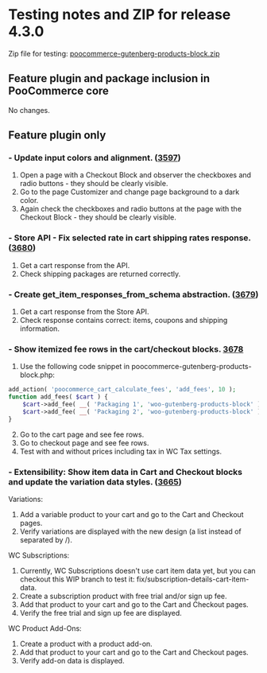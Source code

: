 # Testing notes and ZIP for release 4.3.0

Zip file for testing: [poocommerce-gutenberg-products-block.zip](https://github.com/poocommerce/poocommerce-gutenberg-products-block/files/5837152/poocommerce-gutenberg-products-block.zip)

## Feature plugin and package inclusion in PooCommerce core

No changes.

## Feature plugin only

### - Update input colors and alignment. ([3597](https://github.com/poocommerce/poocommerce-gutenberg-products-block/pull/3597))

1. Open a page with a Checkout Block and observer the checkboxes and radio buttons - they should be clearly visible.
2. Go to the page Customizer and change page background to a dark color.
3. Again check the checkboxes and radio buttons at the page with the Checkout Block - they should be clearly visible.

### - Store API - Fix selected rate in cart shipping rates response. ([3680](https://github.com/poocommerce/poocommerce-gutenberg-products-block/pull/3680))

1. Get a cart response from the API.
2. Check shipping packages are returned correctly.

### - Create get_item_responses_from_schema abstraction. ([3679](https://github.com/poocommerce/poocommerce-gutenberg-products-block/pull/3679))

1. Get a cart response from the Store API.
2. Check response contains correct: items, coupons and shipping information.

### - Show itemized fee rows in the cart/checkout blocks. [3678](https://github.com/poocommerce/poocommerce-gutenberg-products-block/pull/3678)

1. Use the following code snippet in poocommerce-gutenberg-products-block.php:

```php
add_action( 'poocommerce_cart_calculate_fees', 'add_fees', 10 );
function add_fees( $cart ) {
    $cart->add_fee( __( 'Packaging 1', 'woo-gutenberg-products-block' ), 100, true );
    $cart->add_fee( __( 'Packaging 2', 'woo-gutenberg-products-block' ), 50, true );
}
```

2. Go to the cart page and see fee rows.
3. Go to checkout page and see fee rows.
4. Test with and without prices including tax in WC Tax settings.

### - Extensibility: Show item data in Cart and Checkout blocks and update the variation data styles. ([3665](https://github.com/poocommerce/poocommerce-gutenberg-products-block/pull/3665))

Variations:

1. Add a variable product to your cart and go to the Cart and Checkout pages.
2. Verify variations are displayed with the new design (a list instead of separated by /).

WC Subscriptions:

1. Currently, WC Subscriptions doesn't use cart item data yet, but you can checkout this WIP branch to test it: fix/subscription-details-cart-item-data.
2. Create a subscription product with free trial and/or sign up fee.
3. Add that product to your cart and go to the Cart and Checkout pages.
4. Verify the free trial and sign up fee are displayed.

WC Product Add-Ons:

1. Create a product with a product add-on.
2. Add that product to your cart and go to the Cart and Checkout pages.
3. Verify add-on data is displayed.
